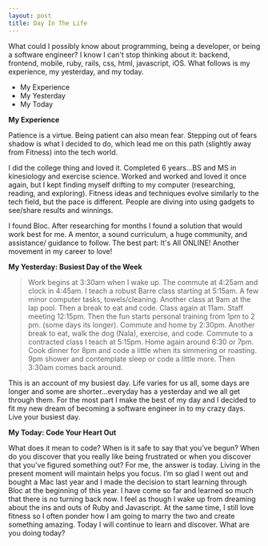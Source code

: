 ```yaml
---
layout: post
title: Day In The Life
---
```


What could I possibly know about programming, being a developer, or being a software engineer? I know I can't stop thinking about it: backend, frontend, mobile, ruby, rails, css, html, javascript, iOS. What follows is my experience, my yesterday, and my today.

* My Experience
* My Yesterday
* My Today

**My Experience**

Patience is a virtue. Being patient can also mean fear. Stepping out of fears shadow is what I decided to do, which lead me on this path (slightly away from Fitness) into the tech world. 

I did the college thing and loved it. Completed 6 years...BS and MS in kinesiology and exercise science. Worked and worked and loved it once again, but I kept finding myself drifting to my computer (researching, reading, and exploring). Fitness ideas and techniques evolve similarly to the tech field, but the pace is different. People are diving into using gadgets to see/share results and winnings. 

I found Bloc. After researching for months I found a solution that would work best for me. A mentor, a sound curriculum, a huge community, and assistance/ guidance to follow. The best part: It's All ONLINE! Another movement in my career to love! 

**My Yesterday: Busiest Day of the Week**

>Work begins at 3:30am when I wake up. 
The commute at 4:25am and clock in 4:45am.
I teach a robust Barre class starting at 5:15am.
A few minor computer tasks, towels/cleaning.
Another class at 9am at the lap pool.
Then a break to eat and code.
Class again at 11am. 
Staff meeting 12:15pm.
Then the fun starts personal training from 1pm to 2 pm. (some days its longer).
Commute and home by 2:30pm. 
Another break to eat, walk the dog (Nala), exercise, and code. 
Commute to a contracted class I teach at 5:15pm.
Home again around 6:30 or 7pm. 
Cook dinner for 8pm and code a little when its simmering or roasting. 
9pm shower and contemplate sleep or code a little more. 
Then 3:30am comes back around. 

This is an account of my busiest day. Life varies for us all, some days are longer and some are shorter…everyday has a yesterday and we all get through them. For the most part I make the best of my day and I decided to fit my new dream of becoming a software engineer in to my crazy days. Live your busiest day. 

**My Today: Code Your Heart Out**

What does it mean to code? When is it safe to say that you’ve begun? When do you discover that you really like being frustrated or when you discover that you’ve figured something out? For me, the answer is today. Living in the present moment will maintain helps you focus. I’m so glad I went out and bought a Mac last year and I made the decision to start learning through Bloc at the beginning of this year. I have come so far and learned so much that there is no turning back now. I feel as though I wake up from dreaming about the ins and outs of Ruby and Javascript. At the same time, I still love fitness so I often ponder how I am going to marry the two and create something amazing. Today I will continue to learn and discover. What are you doing today?

